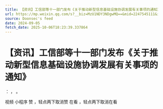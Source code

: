 ```yaml
---
title: 【资讯】工信部等十一部门发布《关于推动新型信息基础设施协调发展有关事项的通知》
url: https://mp.weixin.qq.com/s?__biz=MzU1NDY3NDgwMQ==&mid=2247545111&idx=2&sn=f24e0ad4d470e835e931c7438bbd7b75
source: Doonsec's feed
date: 2024-09-05
fetch_date: 2025-10-06T18:23:39.337864
---
```


# 【资讯】工信部等十一部门发布《关于推动新型信息基础设施协调发展有关事项的通知》

：
，
。

视频
小程序
赞
，轻点两下取消赞
在看
，轻点两下取消在看